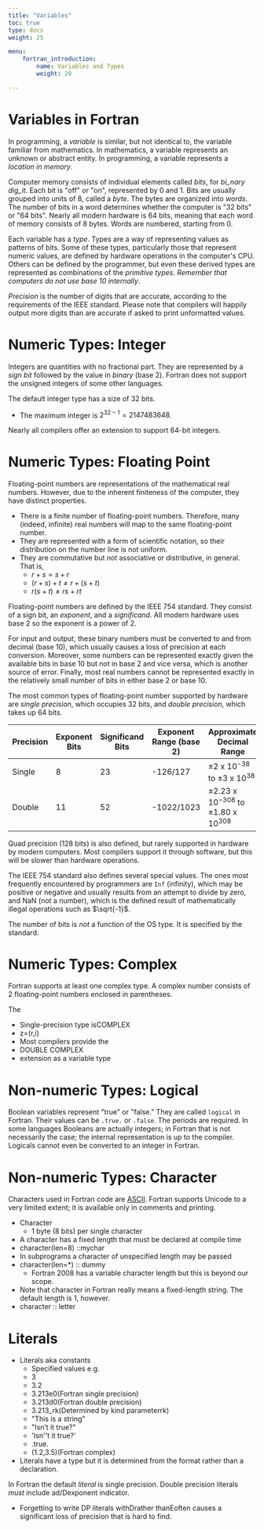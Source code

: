 ```yaml
---
title: "Variables"
toc: true
type: docs
weight: 25

menu:
    fortran_introduction:
        name: Variables and Types
        weight: 20

---
```


# Variables in Fortran

In programming, a _variable_ is similar, but not identical to, the variable familiar from mathematics.  In mathematics, a variable represents an unknown or abstract entity.  In programming, a variable represents a _location in memory_.

Computer memory consists of individual elements called _bits_, for _bi_nary dig_it_.  Each bit is "off" or "on", represented by 0 and 1.  Bits are usually grouped into units of 8, called a _byte_.  The bytes are organized into _words_.  The number of bits in a word determines whether the computer is "32 bits" or "64 bits".  Nearly all modern hardware is 64 bits, meaning that each word of memory consists of 8 bytes.  Words are numbered, starting from 0.

Each variable has a _type_.  Types are a way of representing values as patterns of bits.  Some of these types, particularly those that represent numeric values, are defined by hardware operations in the computer's CPU.  Others can be defined by the programmer, but even these derived types are represented as combinations of the _primitive types_. 
_Remember that computers do not use base 10 internally_.  

_Precision_ is the number of digits that are accurate, according to the requirements of the IEEE standard.  Please note that compilers will happily output more digits than are accurate if asked to print unformatted values.

# Numeric Types: Integer

Integers are quantities with no fractional part.
They are represented by a _sign bit_ followed by the value in _binary_ (base 2).
Fortran does not support the unsigned integers of some other languages.

The default integer type has a size of 32 bits.
  * The maximum integer is $2^{32-1}=2147483648$.

Nearly all compilers offer an extension to support 64-bit integers. 

# Numeric Types: Floating Point

Floating-point numbers are representations of the mathematical real numbers.
However, due to the inherent finiteness of the computer, they have distinct 
properties.

* There is a finite number of floating-point numbers. Therefore, many (indeed, infinite) real numbers will map to the same floating-point number.
* They are represented with a form of scientific notation, so their distribution on the number line is not uniform.
* They are commutative but not associative or distributive, in general.  That 
is,
  * $r+s=s+r$
  * $(r+s)+t \ne r+(s+t)$
  * $r(s+t) \ne rs+rt$ 

Floating-point numbers are defined by the IEEE 754 standard.  They consist of a sign bit, an _exponent_, and a _significand_.  All modern hardware uses base 2 so the exponent is a power of 2.  

For input and output, these binary numbers must be converted to and from decimal (base 10), which usually causes a loss of precision at each
conversion.  Moreover, some numbers can be represented exactly given the available bits in base 10 but not in base 2 and vice versa, which is another source of error.  Finally, most real numbers cannot be represented exactly in the relatively small number of bits in either base 2 or base 10.  

The most common types of floating-point number supported by hardware are _single precision_, which occupies 32 bits, and _double precision_, which takes up 64 bits.  

|   Precision  |  Exponent Bits |  Significand Bits | Exponent Range (base 2) | Approximate Decimal Range  |  Approximate Decimal Precision |
|--------------|----------------|-------------------|-------------------------|----------------------------|--------------------------------|
| Single       |  8    |  23  |  -126/127 | &plusmn;2 x 10<sup>-38</sup> to &plusmn;3 x 10<sup>38</sup> | 7 digits |
| Double       |  11   |  52  |  -1022/1023 |  &plusmn;2.23 x 10<sup>−308</sup> to &plusmn;1.80 x 10<sup>308</sup> |  16 digits |

Quad precision (128 bits) is also defined, but rarely supported in hardware by modern computers.  Most compilers support it through software, but this will be slower than hardware operations.

The IEEE 754 standard also defines several special values.  The ones most frequently encountered by programmers are `Inf` (infinity), which may be positive or negative and usually results from an attempt to divide by zero, and NaN (not a number), which is the defined result of mathematically illegal operations such as $\sqrt{-1}$.

The number of bits is _not_ a function of the OS type.  It is specified by the standard.

# Numeric Types: Complex

Fortran supports at least one complex type.  A complex number consists of 2 floating-point numbers enclosed in parentheses.

The
  * Single-precision type isCOMPLEX
  * z=(r,i)
  * Most compilers provide the
  * DOUBLE COMPLEX
  * extension as a variable type

# Non-numeric Types: Logical

Boolean variables represent  "true" or "false."  They are called `logical` in Fortran.
Their values can be `.true.` or `.false`. The periods are required.
In some languages Booleans are actually integers; in Fortran that is not necessarily the case; the internal representation is up to the compiler.
Logicals cannot even be converted to an integer in Fortran.

# Non-numeric Types: Character

Characters used in Fortran code are [ASCII](http://www.asciitable.com/). Fortran supports Unicode to a very limited extent; it is available only in comments and printing.
* Character
  * 1 byte (8 bits) per single character
* A character has a fixed length that must be declared at compile time
* character(len=8) ::mychar
* In subprograms a character of unspecified length may be passed
* character(len=*) :: dummy
  * Fortran 2008 has a variable character length but this is beyond our scope.
* Note that character in Fortran really means a fixed-length string.  The default length is 1, however.
* character :: letter

# Literals

* Literals aka constants
  * Specified values	e.g.
  * 3
  * 3.2
  * 3.213e0(Fortran single precision)
  * 3.213d0(Fortran double precision)
  * 3.213_rk(Determined by kind parameterrk)
  * "This is a string"
  * "Isn’t it true?"
  * 'Isn''t it true?'
  * .true.
  * (1.2,3.5)(Fortran complex)
* Literals have a type but it is determined from the format rather than a declaration.

In Fortran the default _literal_ is single precision.  Double precision literals _must_ include ad/Dexponent indicator.
  * Forgetting to write DP literals withDrather thanEoften causes a significant loss of precision that is hard to find.

